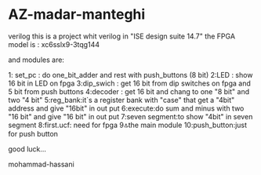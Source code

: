 # AZ-madar-manteghi
verilog
this is a project whit verilog in "ISE design suite 14.7"
the FPGA model is : xc6sslx9-3tqg144


and modules are:

1: set_pc : do one_bit_adder and rest with push_buttons (8 bit)
2:LED : show 16 bit in LED on fpga
3:dip_swich : get 16 bit from dip switches on fpga and 5 bit from push buttons
4:decoder : get 16 bit and chang to one "8 bit" and two "4 bit" 
5:reg_bank:it`s a register bank with "case" that get a "4bit" address and give "16bit" in out put
6:execute:do sum and minus with two "16 bit" and give "16 bit" in out put
7:seven segment:to show "4bit" in seven segment
8:first.ucf: need for fpga
9:top:the main module
10:push_button:just for push button


good luck...

mohammad-hassani